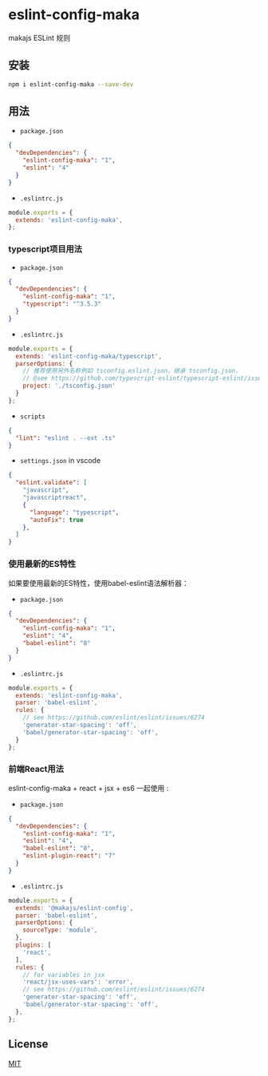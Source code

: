 # eslint-config-maka

makajs ESLint 规则

## 安装

```bash
npm i eslint-config-maka --save-dev
```

## 用法

- `package.json`

```json
{
  "devDependencies": {
    "eslint-config-maka": "1",
    "eslint": "4"
  }
}
```

- `.eslintrc.js`

```js
module.exports = {
  extends: 'eslint-config-maka',
};
```

### typescript项目用法

- `package.json`

```json
{
  "devDependencies": {
    "eslint-config-maka": "1",
    "typescript": "^3.5.3"
  }
}
```

- `.eslintrc.js`

```js
module.exports = {
  extends: 'eslint-config-maka/typescript',
  parserOptions: {
    // 推荐使用另外名称例如 tsconfig.eslint.json，继承 tsconfig.json.
    // @see https://github.com/typescript-eslint/typescript-eslint/issues/890
    project: './tsconfig.json'
  }
};
```

- `scripts`

```json
{
  "lint": "eslint . --ext .ts"
}
```

- `settings.json` in vscode

```json
{
  "eslint.validate": [
    "javascript",
    "javascriptreact",
    {
      "language": "typescript",
      "autoFix": true
    },
  ]
}
```

### 使用最新的ES特性

如果要使用最新的ES特性，使用babel-eslint语法解析器：

- `package.json`

```json
{
  "devDependencies": {
    "eslint-config-maka": "1",
    "eslint": "4",
    "babel-eslint": "8"
  }
}
```

- `.eslintrc.js`

```js
module.exports = {
  extends: 'eslint-config-maka',
  parser: 'babel-eslint',
  rules: {
    // see https://github.com/eslint/eslint/issues/6274
    'generator-star-spacing': 'off',
    'babel/generator-star-spacing': 'off',
  }
};
```

### 前端React用法

eslint-config-maka + react + jsx + es6 一起使用 :

- `package.json`

```json
{
  "devDependencies": {
    "eslint-config-maka": "1",
    "eslint": "4",
    "babel-eslint": "8",
    "eslint-plugin-react": "7"
  }
}
```

- `.eslintrc.js`

```js
module.exports = {
  extends: '@makajs/eslint-config',
  parser: 'babel-eslint',
  parserOptions: {
    sourceType: 'module',
  },
  plugins: [
    'react',
  ],
  rules: {
    // for variables in jsx
    'react/jsx-uses-vars': 'error',
    // see https://github.com/eslint/eslint/issues/6274
    'generator-star-spacing': 'off',
    'babel/generator-star-spacing': 'off',
  },
};
```

## License

[MIT](LICENSE)
